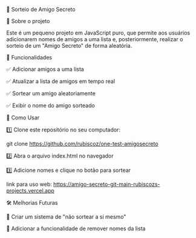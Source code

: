 🎁 Sorteio de Amigo Secreto

📌 Sobre o projeto

Este é um pequeno projeto em JavaScript puro, que permite aos usuários adicionarem nomes de amigos a uma lista e, posteriormente, realizar o sorteio de um "Amigo Secreto" de forma aleatória.

🚀 Funcionalidades

✅ Adicionar amigos a uma lista

✅ Atualizar a lista de amigos em tempo real

✅ Sortear um amigo aleatoriamente

✅ Exibir o nome do amigo sorteado

📂 Como Usar

1️⃣ Clone este repositório no seu computador:

git clone https://github.com/rubiscoz/one-test-amigosecreto

2️⃣ Abra o arquivo index.html no navegador

3️⃣ Adicione nomes e clique no botão para sortear

 link para uso web: https://amigo-secreto-git-main-rubiscozs-projects.vercel.app

🛠 Melhorias Futuras

🔹 Criar um sistema de "não sortear a si mesmo"

🔹 Adicionar a funcionalidade de remover nomes da lista

